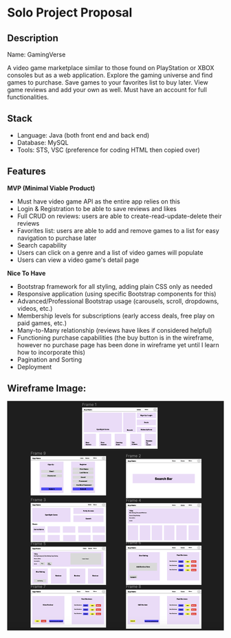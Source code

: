 # Solo Project Proposal

## Description

Name: GamingVerse

A video game marketplace similar to those found on PlayStation or XBOX consoles but as a web application. Explore the gaming universe and find games to purchase. Save games to your favorites list to buy later. View game reviews and add your own as well. Must have an account for full functionalities. 

## Stack

* Language: Java (both front end and back end)
* Database: MySQL
* Tools: STS, VSC (preference for coding HTML then copied over)

## Features

**MVP (Minimal Viable Product)**
* Must have video game API as the entire app relies on this
* Login & Registration to be able to save reviews and likes
* Full CRUD on reviews: users are able to create-read-update-delete their reviews
* Favorites list: users are able to add and remove games to a list for easy navigation to purchase later
* Search capability
* Users can click on a genre and a list of video games will populate
* Users can view a video game's detail page

**Nice To Have**
* Bootstrap framework for all styling, adding plain CSS only as needed
* Responsive application (using specific Bootstrap components for this)
* Advanced/Professional Bootstrap usage (carousels, scroll, dropdowns, videos, etc.)
* Membership levels for subscriptions (early access deals, free play on paid games, etc.)
* Many-to-Many relationship (reviews have likes if considered helpful)
* Functioning purchase capabilities (the buy button is in the wireframe, however no purchase page has been done in wireframe yet until I learn how to incorporate this)
* Pagination and Sorting
* Deployment 

## Wireframe Image: 

![wireframe image](/static/images/wireframe.png)

